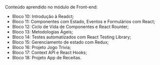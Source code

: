 Conteúdo aprendido no módulo de Front-end:
- Bloco 10: Introdução à Readct;
- Bloco 11: Componentes com Estado, Eventos e Formulários com React;
- Bloco 12: Ciclo de Vida de Componentes e React Rounter;
- Bloco 13: Metodologias Ágeis;
- Bloco 14: Testes automatizados com React Testing Library;
- Bloco 15: Gerenciamento de estado com Redux;
- Bloco 16: Projeto Jogo Trivia;
- Bloco 17: Context API e React Hooks;
- Bloco 18: Projeto App de Receitas.
